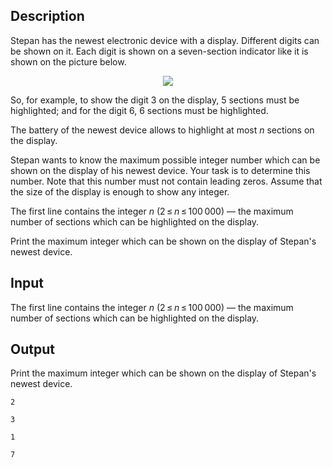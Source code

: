 ## Description

<div><p>Stepan has the newest electronic device with a display. Different digits can be shown on it. Each digit is shown on a seven-section indicator like it is shown on the picture below.</p><center> <img class="tex-graphics" src="file://1yiuAi9d.png" style="max-width: 100.0%;max-height: 100.0%;"> </center><p>So, for example, to show the digit <span class="tex-span">3</span> on the display, <span class="tex-span">5</span> sections must be highlighted; and for the digit <span class="tex-span">6</span>, <span class="tex-span">6</span> sections must be highlighted. </p><p>The battery of the newest device allows to highlight at most <span class="tex-span"><i>n</i></span> sections on the display. </p><p>Stepan wants to know the maximum possible integer number which can be shown on the display of his newest device. Your task is to determine this number. Note that this number must not contain leading zeros. Assume that the size of the display is enough to show any integer.</p></div><div class="input-specification"><p>The first line contains the integer <span class="tex-span"><i>n</i></span> (<span class="tex-span">2 ≤ <i>n</i> ≤ 100 000</span>) — the maximum number of sections which can be highlighted on the display.</p></div><div class="output-specification"><p>Print the maximum integer which can be shown on the display of Stepan's newest device.</p></div>

## Input

<p>The first line contains the integer <span class="tex-span"><i>n</i></span> (<span class="tex-span">2 ≤ <i>n</i> ≤ 100 000</span>) — the maximum number of sections which can be highlighted on the display.</p>

## Output

<p>Print the maximum integer which can be shown on the display of Stepan's newest device.</p>





```input1
2

```




```input2
3

```




```output1
1

```




```output2
7

```


